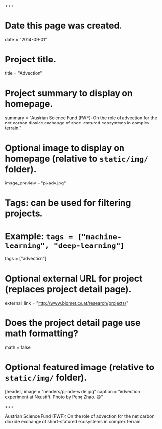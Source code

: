 +++
# Date this page was created.
date = "2014-09-01"

# Project title.
title = "Advection"

# Project summary to display on homepage.
summary = "Austrian Science Fund (FWF): On the role of advection for the net carbon dioxide exchange of short-statured ecosystems in complex terrain."

# Optional image to display on homepage (relative to `static/img/` folder).
image_preview = "pj-adv.jpg"

# Tags: can be used for filtering projects.
# Example: `tags = ["machine-learning", "deep-learning"]`
tags = ["advection"]

# Optional external URL for project (replaces project detail page).
external_link = "http://www.biomet.co.at/research/projects/"

# Does the project detail page use math formatting?
math = false

# Optional featured image (relative to `static/img/` folder).
[header]
image = "headers/pj-adv-wide.jpg"
caption = "Advection experiment at Neustift. Photo by Peng Zhao. :smile:"

+++

Austrian Science Fund (FWF): On the role of advection for the net carbon dioxide exchange of short-statured ecosystems in complex terrain.